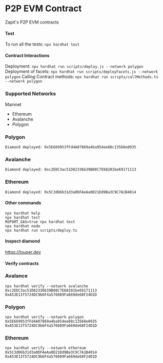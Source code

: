 # P2P EVM Contract
Zapit's P2P EVM contracts

#### Test
To run all the tests: `npx hardhat test`

#### Contract Interactions

Deployment: `npx hardhat run scripts/deploy.js --network polygon`
Deployment of facets: `npx hardhat run scripts/deployFacets.js --network polygon`
Calling Contract methods: `npx hardhat run scripts/callMethods.ts --network polygon`

### Supported Networks

Mainnet
- Ethereum
- Avalanche
- Polygon

### Polygon
```
Diamond deployed: 0x5E669953fFd4A07869a4ba954ee88c13568e0935
```

### Avalanche
```
Diamond deployed: 0xc2EDC3ac51D82336b39B08C7E68201be69171113
```

### Ethereum
```
Diamond deployed: 0x5C3dD6b31d3a0DFAeAa0D21Dd9Ba3C9C7A1B4014
```

#### Other commands

```shell
npx hardhat help
npx hardhat test
REPORT_GAS=true npx hardhat test
npx hardhat node
npx hardhat run scripts/deploy.ts
```

#### Inspect diamond

https://louper.dev


#### Verify contracts

### Avalance
`npx hardhat verify --network avalanche 0xc2EDC3ac51D82336b39B08C7E68201be69171113 0xA53E13f5724DC9b6F4a576089Fa669de68F24D1D`

### Polygon

`npx hardhat verify --network polygon 0x5E669953fFd4A07869a4ba954ee88c13568e0935 0xA53E13f5724DC9b6F4a576089Fa669de68F24D1D`

### Ethereum

`npx hardhat verify --network ethereum 0x5C3dD6b31d3a0DFAeAa0D21Dd9Ba3C9C7A1B4014 0xA53E13f5724DC9b6F4a576089Fa669de68F24D1D`